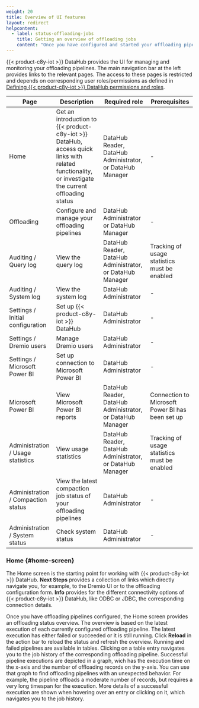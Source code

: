 ```yaml
---
weight: 20
title: Overview of UI features
layout: redirect
helpcontent:
  - label: status-offloading-jobs
    title: Getting an overview of offloading jobs
    content: "Once you have configured and started your offloading pipelines, they regularly offload data to the data lake. The overview allows you to quickly check for running, failed, and successful pipelines. These summaries consider for each configured pipeline the corresponding last or current execution. Running and failed pipelines are available in tables, with each entry being linked to the associated job history. Successful pipelines are depicted in a graph, based on their execution time and the number of offloaded records. More details of a successful execution are shown when hovering over an entry or clicking on it, which navigates you to the job history."
---
```


{{< product-c8y-iot >}} DataHub provides the UI for managing and monitoring your offloading pipelines. The main navigation bar at the left provides links to the relevant pages. The access to these pages is restricted and depends on corresponding user roles/permissions as defined in [Defining {{< product-c8y-iot >}} DataHub permissions and roles](/datahub/setting-up-datahub#defining-permissions).

| Page | Description | Required role | Prerequisites
| ---  | --- | --- | ---
| Home | Get an introduction to {{< product-c8y-iot >}} DataHub, access quick links with related functionality, or investigate the current offloading status | DataHub Reader, DataHub Administrator, or DataHub Manager | -
| Offloading | Configure and manage your offloading pipelines | DataHub Administrator or DataHub Manager | -
| Auditing / Query log | View the query log | DataHub Reader, DataHub Administrator, or DataHub Manager | Tracking of usage statistics must be enabled
| Auditing / System log | View the system log | DataHub Administrator | -
| Settings / Initial configuration | Set up {{< product-c8y-iot >}} DataHub | DataHub Administrator | -
| Settings / Dremio users | Manage Dremio users | DataHub Administrator | -
| Settings / Microsoft Power BI | Set up connection to Microsoft Power BI | DataHub Administrator | -
| Microsoft Power BI | View Microsoft Power BI reports | DataHub Reader, DataHub Administrator, or DataHub Manager | Connection to Microsoft Power BI has been set up
| Administration / Usage statistics | View usage statistics | DataHub Reader, DataHub Administrator, or DataHub Manager | Tracking of usage statistics must be enabled
| Administration / Compaction status | View the latest compaction job status of your offloading pipelines | DataHub Administrator | -
| Administration / System status | Check system status | DataHub Administrator | -

### Home {#home-screen}

The Home screen is the starting point for working with {{< product-c8y-iot >}} DataHub. **Next Steps** provides a collection of links which directly navigate you, for example, to the Dremio UI or to the offloading configuration form. **Info** provides for the different connectivity options of {{< product-c8y-iot >}} DataHub, like ODBC or JDBC, the corresponding connection details.

Once you have offloading pipelines configured, the Home screen provides an offloading status overview. The overview is based on the latest execution of each currently configured offloading pipeline. The latest execution has either failed or succeeded or it is still running. Click **Reload** in the action bar to reload the status and refresh the overview. Running and failed pipelines are available in tables. Clicking on a table entry navigates you to the job history of the corresponding offloading pipeline. Successful pipeline executions are depicted in a graph, wich has the execution time on the x-axis and the number of offloading records on the y-axis. You can use that graph to find offloading pipelines with an unexpected behavior. For example, the pipeline offloads a moderate number of records, but requires a very long timespan for the execution. More details of a successful execution are shown when hovering over an entry or clicking on it, which navigates you to the job history.
